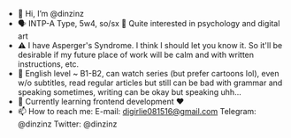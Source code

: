 - 👋 Hi, I’m @dinzinz
- 🗣️ INTP-A Type, 5w4, so/sx 🧐 Quite interested in psychology and digital art 
- ⚠️ I have Asperger's Syndrome. I think I should let you know it. So it'll be desirable if my future place of work will be calm and with written instructions, etc.
- 🙊 English level ~ B1-B2, can watch series (but prefer cartoons lol), even w/o subtitles, read regular articles but still can be bad with grammar and speaking sometimes, writing can be okay but speaking uhh...
- 🌱 Currently learning frontend development ❤️
- 📫 How to reach me:
E-mail: digirlie081516@gmail.com
Telegram: @dinzinz
Twitter: @dinzinz


<!---
plumbulli/plumbulli is a ✨ special ✨ repository because its `README.md` (this file) appears on your GitHub profile.
You can click the Preview link to take a look at your changes.
--->
